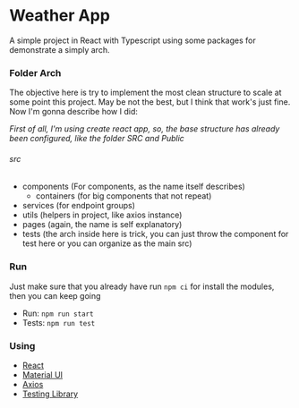 # Weather App

A simple project in React with Typescript using some packages for demonstrate a simply arch.


### Folder Arch
 The objective here is try to implement the most clean structure to scale at some point this project. May be not the best, but I think that work's just fine. Now I'm gonna describe how I did:

*First of all, I'm using create react app, so, the base structure has already been configured, like the folder SRC and Public*

######  src
- components (For components, as the name itself describes)
    * containers (for big components that not repeat)
- services (for endpoint groups)
- utils (helpers in project, like axios instance)
- pages (again, the name is self explanatory)
- tests (the arch inside here is trick, you can just throw the component for test here or you can organize as the main src)


### Run
Just make sure that you already have run `npm ci` for install the modules, then you can keep going
- Run: `npm run start`
- Tests: `npm run test`
### Using
 - [React]()
 - [Material UI]()
 - [Axios]()
 - [Testing Library]()
